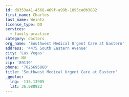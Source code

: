 ```yaml
---
id: d8353a41-4568-469f-a99b-1895ca0b3882
first_name: Charles
last_name: Weintz
license_type: DO
services:
  - family-practice
category: doctors
org_name: 'Southwest Medical Urgent Care at Eastern'
address: '4475 South Eastern Avenue'
city: 'Las Vegas'
state: NV
zip: '89119'
phone: '7026695860'
title: 'Southwest Medical Urgent Care at Eastern'
_geoloc:
  lng: -115.13905
  lat: 36.088922
---
```


